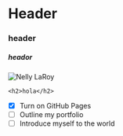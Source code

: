 # Header
### header
##### heador

![Nelly LaRoy](https://blogger.googleusercontent.com/img/b/R29vZ2xl/AVvXsEiDr2pthKWco6p11Rt-ApGGm-SDNpkpV7m-1wYn4U-wDZVFwUaLvUteH9MkI9gvyWqTrW49oLdxnrJVN6GWZyMiiKniKnY0jhR3ilXhtSM9iPnx-nnwlYvaOBPNVQSNaYMBENuppGrVIJtox7Jm7yP2xKDg073App-pf0XiwKlwD04NFA9aqg/s748/imageedit_3_8986426492.jpg)

```
<h2>hola</h2>
```
- [X] Turn on GitHub Pages
- [ ] Outline my portfolio
- [ ] Introduce myself to the world
